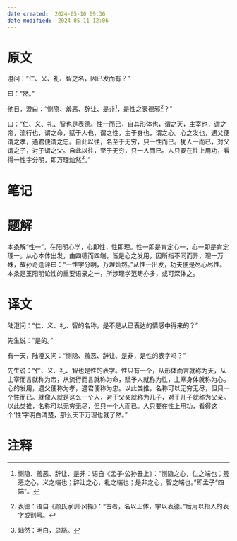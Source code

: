 ```yaml
---
date created:  2024-05-10 09:36
date modified:  2024-05-11 12:06
---
```

# 原文
澄问：“仁、义、礼、智之名，因已发而有？”

曰：“然。”

他日，澄曰：“恻隐、羞恶、辞让、是非[^1]，是性之表德邪[^2]？”

曰：“仁、义、礼、智也是表德。性一而已，自其形体也，谓之天，主宰也，谓之帝，流行也，谓之命，赋于人也，谓之性，主于身也，谓之心。心之发也，遇父便谓之孝，遇君便谓之忠。自此以往，名至于无穷，只一性而已。犹人一而已，对父谓之子，对子谓之父。自此以往，至于无穷，只一人而已。人只要在性上用功，看得一性字分明，即万理灿然[^3]。”
# 笔记

# 题解
本条解“性一”。在阳明心学，心即性，性即理。性一即是肯定心一，心一即是肯定理一。从心本体出发，由四德而四端，皆是心之发用，因所指不同而异，理一万殊，故孙奇逢评曰：“一性字分明，万理灿然。”从性一出发，功夫便是尽心尽性。本条是王阳明论性的重要语录之一，所涉理学范畴亦多，或可深体之。
# 译文
陆澄问：“仁、义、礼、智的名称，是不是从已表达的情感中得来的？”

先生说：“是的。”

有一天，陆澄又问：“恻隐、羞恶、辞让、是非，是性的表字吗？”

先生说：“仁、义、礼、智也是性的表字。性只有一个，从形体而言就称为天，从主宰而言就称为帝，从流行而言就称为命，赋予人就称为性，主宰身体就称为心。心的发用，遇父便称为孝，遇君便称为忠。以此类推，名称可以无穷无尽，但只一个性而已。就像人就是这么一个人，对于父亲就称为儿子，对于儿子就称为父亲。以此类推，名称可以无穷无尽，但只一个人而已。人只要在性上用功，看得这个‘性’字明白清楚，那么天下万理也就了然。”
# 注释

[^1]: 恻隐、羞恶、辞让、是非：语自《孟子·公孙丑上》：“恻隐之心，仁之端也；羞恶之心，义之端也；辞让之心，礼之端也；是非之心，智之端也。”即孟子“四端”。
[^2]: 表德：语自《颜氏家训·风操》：“古者，名以正体，字以表德。”后用以指人的表字或别号。
[^3]: 灿然：明白，显豁。